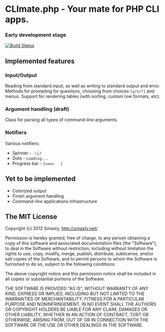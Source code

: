 # CLImate.php - Your mate for PHP CLI apps.

### Early development stage

[![Build Status](https://secure.travis-ci.org/smasty/CLImate.php.png?branch=master)](http://travis-ci.org/smasty/CLImate.php)

## Implemented features

### Input/Output

Reading from standard input, as well as writing to standard output and error.
Methods for prompting for questions, choosing from choices `[y/n/?]` and menus.
Support for rendering tables (with sorting, custom row formats, etc).

### Argument handling (draft)

Class for parsing all types of command-line arguments.

### Notifiers

Various notifiers:

- Spinner - `-\|/`
- Dots - `Loading...`
- Progress bar - `[===>   ]`


## Yet to be implemented

- Colorized output
- Finish argument handling
- Command-line applications infrastructure


## The MIT License


Copyright (c) 2012 Smasty, http://smasty.net/

Permission is hereby granted, free of charge, to any person obtaining
a copy of this software and associated documentation files (the
"Software"), to deal in the Software without restriction, including
without limitation the rights to use, copy, modify, merge, publish,
distribute, sublicense, and/or sell copies of the Software, and to
permit persons to whom the Software is furnished to do so, subject to
the following conditions:

The above copyright notice and this permission notice shall be
included in all copies or substantial portions of the Software.

THE SOFTWARE IS PROVIDED "AS IS", WITHOUT WARRANTY OF ANY KIND,
EXPRESS OR IMPLIED, INCLUDING BUT NOT LIMITED TO THE WARRANTIES OF
MERCHANTABILITY, FITNESS FOR A PARTICULAR PURPOSE AND
NONINFRINGEMENT. IN NO EVENT SHALL THE AUTHORS OR COPYRIGHT HOLDERS BE
LIABLE FOR ANY CLAIM, DAMAGES OR OTHER LIABILITY, WHETHER IN AN ACTION
OF CONTRACT, TORT OR OTHERWISE, ARISING FROM, OUT OF OR IN CONNECTION
WITH THE SOFTWARE OR THE USE OR OTHER DEALINGS IN THE SOFTWARE.